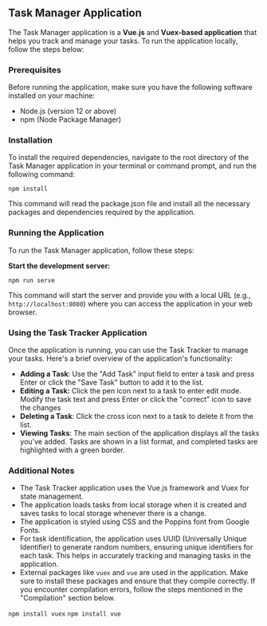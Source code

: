 ## Task Manager Application

The Task Manager application is a **Vue.js** and **Vuex-based application** that helps you track and manage your tasks. To run the application locally, follow the steps below:

### Prerequisites

Before running the application, make sure you have the following software installed on your machine:

- Node.js (version 12 or above)
- npm (Node Package Manager)

### Installation

To install the required dependencies, navigate to the root directory of the Task Manager application in your terminal or command prompt, and run the following command:

`npm install`

This command will read the package.json file and install all the necessary packages and dependencies required by the application.

### Running the Application

To run the Task Manager application, follow these steps:

**Start the development server:**

`npm run serve`

This command will start the server and provide you with a local URL (e.g., `http://localhost:8080`) where you can access the application in your web browser.

### Using the Task Tracker Application

Once the application is running, you can use the Task Tracker to manage your tasks. Here's a brief overview of the application's functionality:

- **Adding a Task**: Use the "Add Task" input field to enter a task and press Enter or click the "Save Task" button to add it to the list.
- **Editing a Task:** Click the pen icon next to a task to enter edit mode. Modify the task text and press Enter or click the "correct" icon to save the changes
- **Deleting a Task**: Click the cross icon next to a task to delete it from the list.
- **Viewing Tasks**: The main section of the application displays all the tasks you've added. Tasks are shown in a list format, and completed tasks are highlighted with a green border.

### Additional Notes

- The Task Tracker application uses the Vue.js framework and Vuex for state management.
- The application loads tasks from local storage when it is created and saves tasks to local storage whenever there is a change.
- The application is styled using CSS and the Poppins font from Google Fonts.
- For task identification, the application uses UUID (Universally Unique Identifier) to generate random numbers, ensuring unique identifiers for each task. This helps in accurately tracking and managing tasks in the application.
- External packages like `vuex` and `vue` are used in the application. Make sure to install these packages and ensure that they compile correctly. If you encounter compilation errors, follow the steps mentioned in the "Compilation" section below.

`npm install vuex`
`npm install vue`

